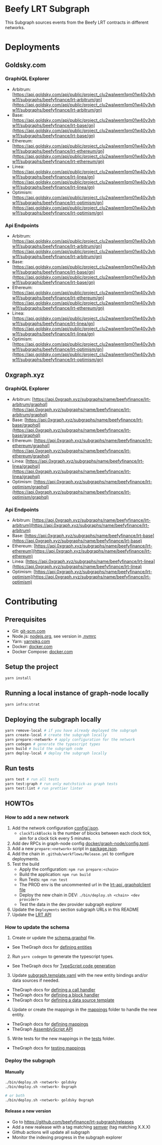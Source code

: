 # Beefy LRT Subgraph

This Subgraph sources events from the Beefy LRT contracts in different networks.

# Deployments

## Goldsky.com

### GraphiQL Explorer

- Arbitrum: [https://api.goldsky.com/api/public/project_clu2walwem1qm01w40v3yhw1f/subgraphs/beefyfinance/lrt-arbitrum/gn](https://api.goldsky.com/api/public/project_clu2walwem1qm01w40v3yhw1f/subgraphs/beefyfinance/lrt-arbitrum/gn)
- Base: [https://api.goldsky.com/api/public/project_clu2walwem1qm01w40v3yhw1f/subgraphs/beefyfinance/lrt-base/gn](https://api.goldsky.com/api/public/project_clu2walwem1qm01w40v3yhw1f/subgraphs/beefyfinance/lrt-base/gn)
- Ethereum: [https://api.goldsky.com/api/public/project_clu2walwem1qm01w40v3yhw1f/subgraphs/beefyfinance/lrt-ethereum/gn](https://api.goldsky.com/api/public/project_clu2walwem1qm01w40v3yhw1f/subgraphs/beefyfinance/lrt-ethereum/gn)
- Linea: [https://api.goldsky.com/api/public/project_clu2walwem1qm01w40v3yhw1f/subgraphs/beefyfinance/lrt-linea/gn](https://api.goldsky.com/api/public/project_clu2walwem1qm01w40v3yhw1f/subgraphs/beefyfinance/lrt-linea/gn)
- Optimism: [https://api.goldsky.com/api/public/project_clu2walwem1qm01w40v3yhw1f/subgraphs/beefyfinance/lrt-optimism/gn](https://api.goldsky.com/api/public/project_clu2walwem1qm01w40v3yhw1f/subgraphs/beefyfinance/lrt-optimism/gn)

### Api Endpoints

- Arbitrum: [https://api.goldsky.com/api/public/project_clu2walwem1qm01w40v3yhw1f/subgraphs/beefyfinance/lrt-arbitrum/gn](https://api.goldsky.com/api/public/project_clu2walwem1qm01w40v3yhw1f/subgraphs/beefyfinance/lrt-arbitrum/gn)
- Base: [https://api.goldsky.com/api/public/project_clu2walwem1qm01w40v3yhw1f/subgraphs/beefyfinance/lrt-base/gn](https://api.goldsky.com/api/public/project_clu2walwem1qm01w40v3yhw1f/subgraphs/beefyfinance/lrt-base/gn)
- Ethereum: [https://api.goldsky.com/api/public/project_clu2walwem1qm01w40v3yhw1f/subgraphs/beefyfinance/lrt-ethereum/gn](https://api.goldsky.com/api/public/project_clu2walwem1qm01w40v3yhw1f/subgraphs/beefyfinance/lrt-ethereum/gn)
- Linea: [https://api.goldsky.com/api/public/project_clu2walwem1qm01w40v3yhw1f/subgraphs/beefyfinance/lrt-linea/gn](https://api.goldsky.com/api/public/project_clu2walwem1qm01w40v3yhw1f/subgraphs/beefyfinance/lrt-linea/gn)
- Optimism: [https://api.goldsky.com/api/public/project_clu2walwem1qm01w40v3yhw1f/subgraphs/beefyfinance/lrt-optimism/gn](https://api.goldsky.com/api/public/project_clu2walwem1qm01w40v3yhw1f/subgraphs/beefyfinance/lrt-optimism/gn)

## 0xgraph.xyz

### GraphiQL Explorer

- Arbitrum: [https://api.0xgraph.xyz/subgraphs/name/beefyfinance/lrt-arbitrum/graphql](https://api.0xgraph.xyz/subgraphs/name/beefyfinance/lrt-arbitrum/graphql)
- Base: [https://api.0xgraph.xyz/subgraphs/name/beefyfinance/lrt-base/graphql](https://api.0xgraph.xyz/subgraphs/name/beefyfinance/lrt-base/graphql)
- Ethereum: [https://api.0xgraph.xyz/subgraphs/name/beefyfinance/lrt-ethereum/graphql](https://api.0xgraph.xyz/subgraphs/name/beefyfinance/lrt-ethereum/graphql)
- Linea: [https://api.0xgraph.xyz/subgraphs/name/beefyfinance/lrt-linea/graphql](https://api.0xgraph.xyz/subgraphs/name/beefyfinance/lrt-linea/graphql)
- Optimism: [https://api.0xgraph.xyz/subgraphs/name/beefyfinance/lrt-optimism/graphql](https://api.0xgraph.xyz/subgraphs/name/beefyfinance/lrt-optimism/graphql)

### Api Endpoints

- Arbitrum: [https://api.0xgraph.xyz/subgraphs/name/beefyfinance/lrt-arbitrum](https://api.0xgraph.xyz/subgraphs/name/beefyfinance/lrt-arbitrum)
- Base: [https://api.0xgraph.xyz/subgraphs/name/beefyfinance/lrt-base](https://api.0xgraph.xyz/subgraphs/name/beefyfinance/lrt-base)
- Ethereum: [https://api.0xgraph.xyz/subgraphs/name/beefyfinance/lrt-ethereum](https://api.0xgraph.xyz/subgraphs/name/beefyfinance/lrt-ethereum)
- Linea: [https://api.0xgraph.xyz/subgraphs/name/beefyfinance/lrt-linea](https://api.0xgraph.xyz/subgraphs/name/beefyfinance/lrt-linea)
- Optimism: [https://api.0xgraph.xyz/subgraphs/name/beefyfinance/lrt-optimism](https://api.0xgraph.xyz/subgraphs/name/beefyfinance/lrt-optimism)

# Contributing

## Prerequisites

- Git: [git-scm.com](https://git-scm.com)
- Node.js: [nodejs.org](https://nodejs.org), see version in [.nvmrc](.nvmrc)
- Yarn: [yarnpkg.com](https://yarnpkg.com)
- Docker: [docker.com](https://www.docker.com)
- Docker Compose: [docker.com](https://docs.docker.com/compose/install/)

## Setup the project

```bash
yarn install
```

## Running a local instance of graph-node locally

```bash
yarn infra:strat
```

## Deploying the subgraph locally

```bash
yarn remove-local # if you have already deployed the subgraph
yarn create-local # create the subgraph locally
yarn prepare:<network> # apply configuration for the network
yarn codegen # generate the typescript types
yarn build # build the subgraph code
yarn deploy-local # deploy the subgraph locally
```

## Run tests

```bash
yarn test # run all tests
yarn test:graph # run only matchstick-as graph tests
yarn test:lint # run prettier linter
```

## HOWTOs

### How to add a new network

1. Add the network configuration [config/<network>.json](config/).
   - `clockTickBlocks` is the number of blocks between each clock tick, aim for a clock tick every 5 minutes.
2. Add dev RPCs in graph-node config [docker/graph-node/config.toml](docker/graph-node/config.toml).
3. Add a new `prepare:<network>` script in [package.json](package.json).
4. Add the chain in `.github/workflows/Release.yml` to configure deployments.
5. Test the build
   - Apply the configuration: `npm run prepare:<chain>`
   - Build the application: `npm run build`
   - Run Tests: `npm run test`
   - The PROD env is the uncommented url in the [lrt-api .graphqlclient file](https://github.com/beefyfinance/beefy-lrt-api/blob/main/.graphclientrc.yml#L9)
   - Deploy the new chain in DEV: `./bin/deploy.sh <chain> <dev provider>`
   - Test the data in the dev provider subgraph explorer
6. Update the `Deployments` section subgraph URLs in this README
7. Update the [LRT API](https://github.com/beefyfinance/beefy-lrt-api)

### How to update the schema

1. Create or update the [schema.graphql](schema.graphql) file.

- See TheGraph docs for [defining entities](https://thegraph.com/docs/en/developing/creating-a-subgraph/#defining-entities)

2. Run `yarn codegen` to generate the typescript types.

- See TheGraph docs for [TypeScript code generation](https://thegraph.com/docs/en/developing/creating-a-subgraph/#code-generation)

3. Update [subgraph.template.yaml](subgraph.template.yaml) with the new entity bindings and/or data sources if needed.

- TheGraph docs for [defining a call handler](https://thegraph.com/docs/en/developing/creating-a-subgraph/#defining-a-call-handler)
- TheGraph docs for [defining a block handler](https://thegraph.com/docs/en/developing/creating-a-subgraph/#block-handlers)
- TheGraph docs for [defining a data source template](https://thegraph.com/docs/en/developing/creating-a-subgraph/#data-source-templates)

4. Update or create the mappings in the [mappings](src/mappings) folder to handle the new entity.

- TheGraph docs for [defining mappings](https://thegraph.com/docs/en/developing/creating-a-subgraph/#mapping-function)
- TheGraph [AssemblyScript API](https://thegraph.com/docs/en/developing/graph-ts/api/)

5. Write tests for the new mappings in the [tests](tests/) folder.

- TheGraph docs for [testing mappings](https://thegraph.com/docs/en/developing/unit-testing-framework/)

### Deploy the subgraph

#### Manually

```bash
./bin/deploy.sh <network> goldsky
./bin/deploy.sh <network> 0xgraph

# or both
./bin/deploy.sh <network> goldsky 0xgraph
```

#### Release a new version

- Go to https://github.com/beefyfinance/lrt-subgraph/releases
- Add a new realease with a tag matching [semver](https://semver.org/) (tag matching X.X.X)
- Github actions will update all subgraph
- Monitor the indexing progress in the subgraph explorer
